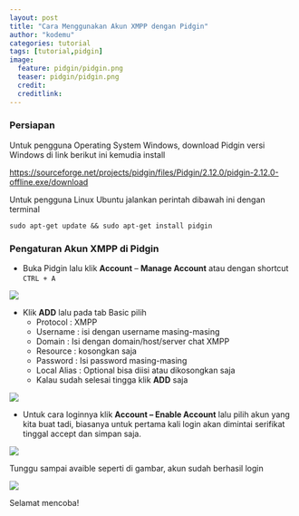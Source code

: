 ```yaml
---
layout: post
title: "Cara Menggunakan Akun XMPP dengan Pidgin"
author: "kodemu"
categories: tutorial
tags: [tutorial,pidgin]
image:
  feature: pidgin/pidgin.png
  teaser: pidgin/pidgin.png
  credit:
  creditlink:
---
```


### Persiapan

Untuk pengguna Operating System Windows, download Pidgin versi Windows di link berikut ini kemudia install

<a href="https://sourceforge.net/projects/pidgin/files/Pidgin/2.12.0/pidgin-2.12.0-offline.exe/download">https://sourceforge.net/projects/pidgin/files/Pidgin/2.12.0/pidgin-2.12.0-offline.exe/download</a>

Untuk pengguna Linux Ubuntu jalankan perintah dibawah ini dengan terminal

`sudo apt-get update && sudo apt-get install pidgin`

### Pengaturan Akun XMPP di Pidgin 

- Buka Pidgin lalu klik **Account** – **Manage Account** atau dengan shortcut `CTRL + A`

<img src="{{ site.github.url }}/assets/img/pidgin/pidgin1.png">

- Klik **ADD** lalu pada tab Basic pilih
	-	Protocol 	: XMPP
	-	Username 	: isi dengan username masing-masing
	-	Domain 		: Isi dengan domain/host/server chat XMPP 
	-	Resource	: kosongkan saja
	-	Password 	: Isi password masing-masing
	-	Local Alias	: Optional bisa diisi atau dikosongkan saja
	-	Kalau sudah selesai tingga klik **ADD** saja

<img src="{{ site.github.url }}/assets/img/pidgin/pidgin2.png">


- Untuk cara loginnya klik **Account – Enable Account** lalu pilih akun yang kita buat tadi, biasanya untuk pertama kali login akan dimintai serifikat tinggal accept dan simpan saja.

<img src="{{ site.github.url }}/assets/img/pidgin/pidgin3.png">


Tunggu sampai avaible seperti di gambar, akun sudah berhasil login

<img src="{{ site.github.url }}/assets/img/pidgin/pidgin4.png">

Selamat mencoba!
